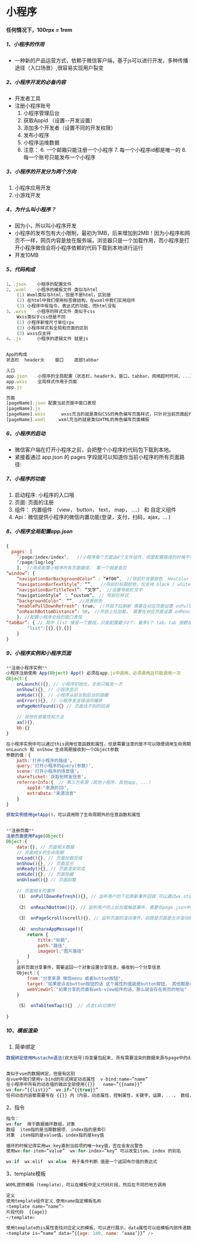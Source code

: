 # 小程序
#### 任何情况下，100rpx = 1rem
##### 1、小程序的作用
- 一种新的产品运营方式，依赖于微信客户端，基于js可以进行开发，多种传播途径（入口场景）,很容易实现用户裂变
##### 2、小程序开发的必备内容
- 开发者工具
- 注册小程序账号
    1. 小程序管理后台
    2. 获取Appid （设置--开发设置）
    3. 添加多个开发者（设置不同的开发权限）
    4. 发布小程序
    5. 小程序运维数据
    5. 注意：
        6. 一个邮箱只能注册一个小程序
        7. 每一个小程序id都是唯一的
        8. 每一个账号只能发布一个小程序

##### 3、小程序的开发分为两个方向
1. 小程序应用开发
2. 小游戏开发

##### 4、为什么叫小程序？
- 因为小，所以叫小程序开发
- 小程序的发布包有大小限制，最初为1MB，后来增加到2MB！因为小程序和网页不一样，网页内容是放在服务端，浏览器只是一个加载作用，而小程序是打开小程序微信会将小程序依赖的代码下载到本地进行运行
- 开发10MB


##### 5、代码构成

```js
1、.json    小程序的配置文件
2、.wxml    小程序的模板文件 类似与html
    (1) Wxml类似与html，但是不是html，区别是
    (2) 在html中我们使用标签做结构，在wxml中我们实用组件
    (3) 小程序中有指令，表达式的功能，而html没有
3、.wxss    小程序的样式文件 类似于css
    Wxss类似于css但是不同
    (1) 小程序新增尺寸单位rpx
    (2) 小程序样式有全局和页面的区别
    (3) wxss仅支持
4、.js      小程序的逻辑文件 就是js


App的构成
状态栏  header头    窗口    底部tabbar

入口
app.json    小程序的全局配置（状态栏，header头，窗口，tabbar，网络超时时间，...）
app.wxss    全局样式作用于页面
app.js

页面
[pageName].json 配置当前页面中窗口表现
[pageName].js
[pageName].wxss      wxss充当的就是类似CSS的角色编写页面样式，只针对当前页面起作用，不会冲突
[pageName].wxml     wxml充当的就是类似HTML的角色编写页面模板


```
##### 6、小程序的启动
- 微信客户端在打开小程序之前，会把整个小程序的代码包下载到本地。
- 紧接着通过 app.json 的 pages 字段就可以知道你当前小程序的所有页面路径:

##### 7、小程序的功能
1. 启动程序:  小程序的入口哦
2. 页面:  页面的注册
3. 组件： 内置组件 （view， button， text， map， ....） 和   自定义组件
4. Api：微信提供小程序的微信内置功能(登录，支付，扫码，ajax，... )

##### 8、小程序全局配置app.json

```js
{
  pages: [
    ‘/page/index/index’,   //小程序每个页面由4个文件组件，但是配置路径的时候不需要添加后缀，因为要根据文件路径找到对应的4个不同后缀的文件
    ‘/page/log/log’
    ],  //用来配置小程序所有页面路径， 第一个就是首页
“window”: {
    “navigationBarBackgroundColor” : “#f00”,  //导航栏背景颜色  HexColor 默认黑色
    “navigationBarTextStyle”: “”,   //导航栏标题颜色，仅支持 black / white  默认白色
    “navigationBarTitleText”: “文字”,  //设置导航栏文字
    “navigationStyle” ： “custom”， // 导航栏样式
    “backgroundColor”: “”,  //背景颜色
    “enablePullDownRefresh”: true， //开启下拉刷新 需要在对应页面设置 onPullDownRefresh监听函数
    “onReachBottomDistance”: 50， //开启上拉加载， 需要在对应页面设置 onReachBottom监听
    }, //配置小程序全局的窗口表现
“tabBar”: { // 其中 list 接受一个数组，只能配置最少2个、最多5个 tab。tab 按数组的顺序排序，每个项都是一个对象
        "list":[{},{},{}]
    }
}
```
##### 9、小程序实例和小程序页面

```js
**注册小程序实例**
小程序注册使用 App(Object) App() 必须在app.js中调用，必须调用且只能调用一次
Object:{
    onLaunch(){}, // 小程序初始化，全局只触发一次
    onShow(){}, // 小程序显示
    onHide(){}, // 小程序从前台到后台的隐藏
    onError(){}, // 小程序发送错误的捕获
    onPageNotFound(){} // 页面找不到的回调
    
    // 其他任意属性和方法
    aa(){},
    bb:{}
}

在小程序实例中可以通过this调用任意函数和属性，但是需要注意的是不可以随便调用生命周期函数，因为这样会违背生命周期的执行
onLaunch 和 onShow 生命周期接收到一个Object参数
参数的值：{
    path:'打开小程序的路径'，
    query:'打开小程序的query(参数)',
    scene:'打开小程序的场景值'，
    shareTicket:'获取到转发信息'，
    referrerInfo:{  // 第三方来源（其他小程序，其他app, ...）
        appId:"来源的ID",
        extraData:"来源消息"
    }
}

获取实例使用getApp()，可以调用除了生命周期外的任意函数和属性


**注册页面**
注册页面使用Page(Object)
Object:{
    data:{}, // 页面相关数据
    // 页面相关的生命周期
    onLoad(){}, // 页面加载完成
    onShow(){}, // 页面显示
    onReady(){}, // 页面渲染完成
    onHide(){}, // 页面隐藏
    onUnload(){} // 页面卸载
    
    // 页面相关的事件
    （1） onPullDownRefresh(){}, // 监听用户的下拉刷新事件回调 可以通过wx.stopPullDownRefresh停止当前页面的下拉刷新动画，需要在page.json中配置enablePullDownRefresh:true
    
    （2） onReachBottom(){}, // 监听用户的上拉加载触底事件，需要在page.json中配置onReachBottomDistance:Number
    
    （3） onPageScroll(scroll){}, // 监听页面的滚动事件，前提是页面是允许滚动的，并且只能监听纵向滚动，可以通过scroll.scrollTop获取到滚动y轴区域
    
    （4） onshareAppMessage(){
        return {
            title:"标题",
            path:"路径",
            imageUrl:"图片路径"
        }
    }
    监听页面分享事件，需要返回一个对象设置分享信息，接收到一个分享信息
    Object：{
        from:"分享来源 微信menu 或者button按钮",
        target:"如果是点击button按钮的话 这个属性的值就是button按钮， 其他都是undefined",
        webViewUrl:"如果分享的页面有web-view组件的话，那么就会存在网页的地址"
    }
    
    （5） onTabItemTap(){}  // 点击tab切换时
    
}
```
##### 10、模板渲染
1. 简单绑定

```js
数据绑定使用Mustache语法(双大括号)将变量包起来, 所有需要渲染的数据来源与page中的data


类似于vue的数据绑定，但是有区别
在vue中我们使用v-bind的形式绑定动态属性  v-bind:name=”name”
在小程序中所有的动态值的输出全部使用{{}}   name=”{{name}}”
wx:for=”{{list}}”  wx:if=”{{true}}”
任何动态内容都需要写在 {{}} 内（内容，动态属性，控制属性，关键字，运算，...， 数组， 对象）, 但是不能执行函数， 

```
2、指令

```js
指令：
wx:for  用于数据循环数组，对象
数组  item指的是当期数据项, index指的是索引
对象  item指的是value值，index指的是key值

循环的时候记得实用wx:key直到当前项的唯一key值，否在会发出警告
使用wx:for-item=”value”  wx:for-index=”key” 可以改变item，index 的别名

wx:if  wx:elif  wx:else  用于条件判断 值是一个返回布尔值的表达式
```
3、template模板

```js
WXML提供模板（template），可以在模板中定义代码片段，然后在不同的地方调用

定义
使用template组件定义,使用name指定模板名称
<template name=”name”>
片段代码  {{age}}
</template>

使用template的is属性查找对应定义的模板，可以进行展示，data属性可以给模板内部传递数据
<template is=”name” data=”{{age: 100, name: ‘aaaa’}}” />
```

